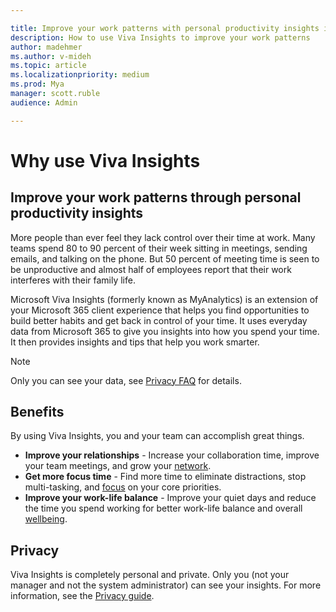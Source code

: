 ```yaml
---

title: Improve your work patterns with personal productivity insights in MyAnalytics
description: How to use Viva Insights to improve your work patterns
author: madehmer
ms.author: v-mideh
ms.topic: article
ms.localizationpriority: medium 
ms.prod: Mya
manager: scott.ruble
audience: Admin

---
```


# Why use Viva Insights

## Improve your work patterns through personal productivity insights

More people than ever feel they lack control over their time at work. Many teams spend 80 to 90 percent of their week sitting in meetings, sending emails, and talking on the phone. But 50 percent of meeting time is seen to be unproductive and almost half of employees report that their work interferes with their family life.

Microsoft Viva Insights (formerly known as MyAnalytics) is an extension of your Microsoft 365 client experience that helps you find opportunities to build better habits and get back in control of your time. It uses everyday data from Microsoft 365 to give you insights into how you spend your time. It then provides insights and tips that help you work smarter.

>[!Note]
>Only you can see your data, see [Privacy FAQ](mya-faq.md#privacy) for details.

## Benefits

By using Viva Insights, you and your team can accomplish great things.

* **Improve your relationships** - Increase your collaboration time, improve your team meetings, and grow your [network](../use/network.md).
* **Get more focus time** - Find more time to eliminate distractions, stop multi-tasking, and [focus](../use/focus.md) on your core priorities.
* **Improve your work-life balance** - Improve your quiet days and reduce the time you spend working for better work-life balance and overall [wellbeing](../use/wellbeing.md).

## Privacy

Viva Insights is completely personal and private. Only you (not your manager and not the system administrator) can see your insights. For more information, see the [Privacy guide](../overview/privacy-guide-users.md).
